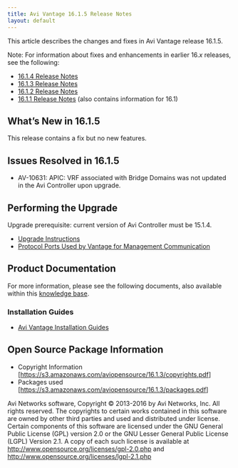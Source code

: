```yaml
---
title: Avi Vantage 16.1.5 Release Notes
layout: default
---
```

This article describes the changes and fixes in Avi Vantage release 16.1.5.

Note: For information about fixes and enhancements in earlier 16.*x* releases, see the following:

* <a href="/docs/latest/avi-vantage-16-1-4-release-notes">16.1.4 Release Notes</a>
* <a href="/docs/latest/avi-vantage-16-1-3-release-notes">16.1.3 Release Notes</a>
* <a href="/docs/latest/avi-vantage-16-1-2-release-notes">16.1.2 Release Notes</a>
* <a href="/docs/latest/avi-vantage-16-1-1-release-notes">16.1.1 Release Notes</a> (also contains information for 16.1)

## What’s New in 16.1.5

This release contains a fix but no new features.

## Issues Resolved in 16.1.5

* AV-10631: APIC: VRF associated with Bridge Domains was not updated in the Avi Controller upon upgrade.

## Performing the Upgrade

Upgrade prerequisite: current version of Avi Controller must be 15.1.4.

* <a href="/2016/03/07/upgrading-the-vantage-software/">Upgrade Instructions</a>
* <a href="/2016/02/02/protocol-ports-used-by-vantage-for-management-communication/">Protocol Ports Used by Vantage for Management Communication</a>

## Product Documentation

For more information, please see the following documents, also available within this <a href="/">knowledge base</a>.

### Installation Guides

* <a href="/docs/installation-guides/">Avi Vantage Installation Guides</a>

## Open Source Package Information

* Copyright Information [<a href="https://s3.amazonaws.com/aviopensource/16.1.3/copyrights.pdf">https://s3.amazonaws.com/aviopensource/16.1.3/copyrights.pdf</a>]
* Packages used [<a href="https://s3.amazonaws.com/aviopensource/16.1.3/packages.pdf">https://s3.amazonaws.com/aviopensource/16.1.3/packages.pdf</a>]

Avi Networks software, Copyright © 2013-2016 by Avi Networks, Inc. All rights reserved. The copyrights to certain works contained in this software are owned by other third parties and used and distributed under license. Certain components of this software are licensed under the GNU General Public License (GPL) version 2.0 or the GNU Lesser General Public License (LGPL) Version 2.1. A copy of each such license is available at <a href="http://www.opensource.org/licenses/gpl-2.0.php">http://www.opensource.org/licenses/gpl-2.0.php</a> and <a href="http://www.opensource.org/licenses/lgpl-2.1.php">http://www.opensource.org/licenses/lgpl-2.1.php</a>